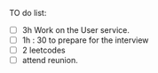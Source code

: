 TO do list:

- [ ] 3h Work on the User service.
- [ ] 1h : 30 to prepare for the interview 
- [ ] 2 leetcodes
- [ ] attend reunion.
